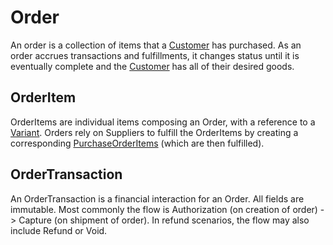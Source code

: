 # Order

An order is a collection of items that a [Customer](Customer) has purchased. As an order accrues transactions and fulfillments, it changes status until it is eventually complete and the [Customer](Customer) has all of their desired goods.

## OrderItem

OrderItems are individual items composing an Order, with a reference to a [Variant](Variant). Orders rely on Suppliers to fulfill the OrderItems by creating a corresponding [PurchaseOrderItems](../../suppliers/entities/PurchaseOrderItem) (which are then fulfilled).

## OrderTransaction

An OrderTransaction is a financial interaction for an Order. All fields are immutable. Most commonly the flow is Authorization (on creation of order) -> Capture (on shipment of order). In refund scenarios, the flow may also include Refund or Void.
